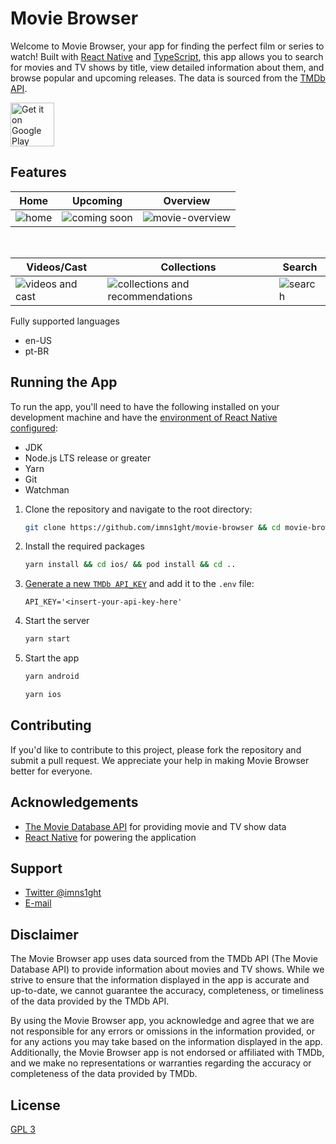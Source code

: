 # Movie Browser

Welcome to Movie Browser, your app for finding the perfect film or series to watch! Built with [React Native](https://reactnative.dev/) and [TypeScript](https://www.typescriptlang.org/), this app allows you to search for movies and TV shows by title, view detailed information about them, and browse popular and upcoming releases. The data is sourced from the [TMDb API](https://developers.themoviedb.org/3).

<a href='https://play.google.com/store/apps/details?id=com.imns1ght.moviebrowser&pcampaignid=pcampaignidMKT-Other-global-all-co-prtnr-py-PartBadge-Mar2515-1'><img alt='Get it on Google Play' height='70px' src='https://play.google.com/intl/en_us/badges/static/images/badges/en_badge_web_generic.png'/></a>

## Features

| Home | Upcoming | Overview  |
|------|-------------|-----------|
| ![home](https://user-images.githubusercontent.com/24906506/215505815-93c2cb33-83d6-47d6-b4ae-fbd1df944bfb.png) | ![coming soon](https://user-images.githubusercontent.com/24906506/215505965-5ec1d913-8342-446a-882c-838f904fc003.png) | ![movie-overview](https://user-images.githubusercontent.com/24906506/215507863-26684059-496b-4bd4-8d0c-d41c323c734f.png)

<br/>

| Videos/Cast  | Collections | Search |
|------------------|---------------------------------|--------|
| ![videos and cast](https://user-images.githubusercontent.com/24906506/215506667-e38422a6-fa9e-4273-859e-d5261344b231.png) | ![collections and recommendations](https://user-images.githubusercontent.com/24906506/215507506-4290067e-3c34-47a4-b920-1838b1544699.png) | ![search](https://user-images.githubusercontent.com/24906506/215506786-9a152d91-3dd8-4c58-a0d6-f97705a328d3.png) |

Fully supported languages

- en-US
- pt-BR

## Running the App

To run the app, you'll need to have the following installed on your development machine and have the [environment of React Native configured](https://reactnative.dev/docs/environment-setup):

- JDK
- Node.js LTS release or greater
- Yarn
- Git
- Watchman

1. Clone the repository and navigate to the root directory:

   ```bash
   git clone https://github.com/imns1ght/movie-browser && cd movie-browser/
   ```

2. Install the required packages

   ```bash
   yarn install && cd ios/ && pod install && cd ..
   ```

3. [Generate a new `TMDb API_KEY`](https://www.themoviedb.org/documentation/api) and add it to the `.env` file:

   ```env
   API_KEY='<insert-your-api-key-here'
   ```

4. Start the server

   ```sh
   yarn start
   ```

5. Start the app

   ```sh
   yarn android
   ```

   ```sh
   yarn ios
   ```

## Contributing

If you'd like to contribute to this project, please fork the repository and submit a pull request. We appreciate your help in making Movie Browser better for everyone.

## Acknowledgements

- [The Movie Database API](https://developers.themoviedb.org/3) for providing movie and TV show data
- [React Native](https://reactnative.dev/) for powering the application

## Support

- [Twitter @imns1ght](https://twitter.com/imns1ght)
- [E-mail](mailto:jeffersonbrunoit@gmail.com)

## Disclaimer

The Movie Browser app uses data sourced from the TMDb API (The Movie Database API) to provide
information about movies and TV shows. While we strive to ensure that the information
displayed in the app is accurate and up-to-date, we cannot guarantee the accuracy,
completeness, or timeliness of the data provided by the TMDb API.

By using the Movie Browser app, you acknowledge and agree that we are not responsible for any
errors or omissions in the information provided, or for any actions you may take based on the
information displayed in the app. Additionally, the Movie Browser app is not endorsed or
affiliated with TMDb, and we make no representations or warranties regarding the accuracy or
completeness of the data provided by TMDb.

## License

[GPL 3](https://choosealicense.com/licenses/gpl-3.0/)
